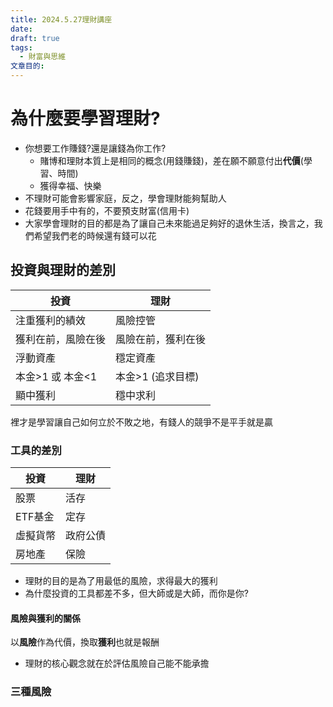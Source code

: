 ```yaml
---
title: 2024.5.27理財講座
date: 
draft: true
tags:
  - 財富與思維
文章目的:
---
```

# 為什麼要學習理財?

- 你想要工作賺錢?還是讓錢為你工作?
	- 賭博和理財本質上是相同的概念(用錢賺錢)，差在願不願意付出**代價**(學習、時間)
	- 獲得幸福、快樂
- 不理財可能會影響家庭，反之，學會理財能夠幫助人
- 花錢要用手中有的，不要預支財富(信用卡)
- 大家學會理財的目的都是為了讓自己未來能過足夠好的退休生活，換言之，我們希望我們老的時候還有錢可以花

## 投資與理財的差別

| 投資          | 理財          |
| ----------- | ----------- |
| 注重獲利的績效     | 風險控管        |
| 獲利在前，風險在後   | 風險在前，獲利在後   |
| 浮動資產        | 穩定資產        |
| 本金>1 或 本金<1 | 本金>1 (追求目標) |
| 顯中獲利        | 穩中求利        |
裡才是學習讓自己如何立於不敗之地，有錢人的競爭不是平手就是贏

### 工具的差別

| 投資    | 理財   |
| ----- | ---- |
| 股票    | 活存   |
| ETF基金 | 定存   |
| 虛擬貨幣  | 政府公債 |
| 房地產   | 保險   |
- 理財的目的是為了用最低的風險，求得最大的獲利
- 為什麼投資的工具都差不多，但大師或是大師，而你是你?
#### 風險與獲利的關係

以**風險**作為代價，換取**獲利**也就是報酬

- 理財的核心觀念就在於評估風險自己能不能承擔

### 三種風險
